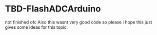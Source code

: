 # TBD-FlashADCArduino
not finished ofc
Also this wasnt very good code so please i hope this just gives some ideas for this topic.
